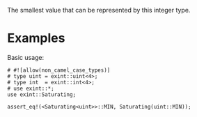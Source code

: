 The smallest value that can be represented by this integer type.

# Examples

Basic usage:

```
# #![allow(non_camel_case_types)]
# type uint = exint::uint<4>;
# type int  = exint::int<4>;
# use exint::*;
use exint::Saturating;

assert_eq!(<Saturating<uint>>::MIN, Saturating(uint::MIN));
```
